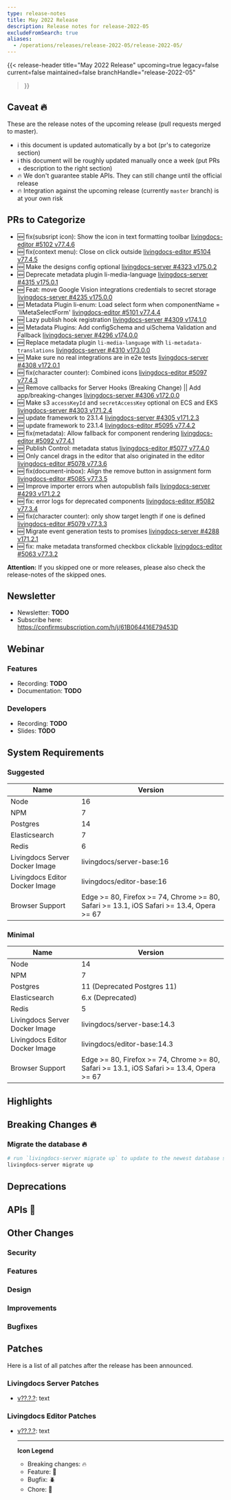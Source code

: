 ```yaml
---
type: release-notes
title: May 2022 Release
description: Release notes for release-2022-05
excludeFromSearch: true
aliases:
  - /operations/releases/release-2022-05/release-2022-05/
---
```


{{< release-header
  title="May 2022 Release"
  upcoming=true
  legacy=false
  current=false
  maintained=false
  branchHandle="release-2022-05"
>}}

## Caveat :fire:

These are the release notes of the upcoming release (pull requests merged to master).

- :information_source: this document is updated automatically by a bot (pr's to categorize section)
- :information_source: this document will be roughly updated manually once a week (put PRs + description to the right section)
- :fire: We don't guarantee stable APIs. They can still change until the official release
- :fire: Integration against the upcoming release (currently `master` branch) is at your own risk

## PRs to Categorize
* :new: fix(subsript icon): Show the icon in text formatting toolbar [livingdocs-editor #5102 v77.4.6](https://github.com/livingdocsIO/livingdocs-editor/pull/5102)
* :new: fix(context menu): Close on click outside [livingdocs-editor #5104 v77.4.5](https://github.com/livingdocsIO/livingdocs-editor/pull/5104)
* :new: Make the designs config optional [livingdocs-server #4323 v175.0.2](https://github.com/livingdocsIO/livingdocs-server/pull/4323)
* :new: Deprecate metadata plugin li-media-language [livingdocs-server #4315 v175.0.1](https://github.com/livingdocsIO/livingdocs-server/pull/4315)
* :new: Feat: move Google Vision integrations credentials to secret storage [livingdocs-server #4235 v175.0.0](https://github.com/livingdocsIO/livingdocs-server/pull/4235)
* :new: Metadata Plugin li-enum: Load select form when componentName = 'liMetaSelectForm' [livingdocs-editor #5101 v77.4.4](https://github.com/livingdocsIO/livingdocs-editor/pull/5101)
* :new: Lazy publish hook registration [livingdocs-server #4309 v174.1.0](https://github.com/livingdocsIO/livingdocs-server/pull/4309)
* :new: Metadata Plugins: Add configSchema and uiSchema Validation and Fallback [livingdocs-server #4296 v174.0.0](https://github.com/livingdocsIO/livingdocs-server/pull/4296)
* :new: Replace metadata plugin `li-media-language` with `li-metadata-translations` [livingdocs-server #4310 v173.0.0](https://github.com/livingdocsIO/livingdocs-server/pull/4310)
* :new: Make sure no real integrations are in e2e tests [livingdocs-server #4308 v172.0.1](https://github.com/livingdocsIO/livingdocs-server/pull/4308)
* :new: fix(character counter): Combined icons [livingdocs-editor #5097 v77.4.3](https://github.com/livingdocsIO/livingdocs-editor/pull/5097)
* :new: Remove callbacks for Server Hooks (Breaking Change) || Add app/breaking-changes [livingdocs-server #4306 v172.0.0](https://github.com/livingdocsIO/livingdocs-server/pull/4306)
* :new: Make s3 `accessKeyId` and `secretAccessKey` optional on ECS and EKS [livingdocs-server #4303 v171.2.4](https://github.com/livingdocsIO/livingdocs-server/pull/4303)
* :new: update framework to 23.1.4 [livingdocs-server #4305 v171.2.3](https://github.com/livingdocsIO/livingdocs-server/pull/4305)
* :new: update framework to 23.1.4 [livingdocs-editor #5095 v77.4.2](https://github.com/livingdocsIO/livingdocs-editor/pull/5095)
* :new: fix(metadata): Allow fallback for component rendering [livingdocs-editor #5092 v77.4.1](https://github.com/livingdocsIO/livingdocs-editor/pull/5092)
* :new: Publish Control: metadata status [livingdocs-editor #5077 v77.4.0](https://github.com/livingdocsIO/livingdocs-editor/pull/5077)
* :new: Only cancel drags in the editor that also originated in the editor [livingdocs-editor #5078 v77.3.6](https://github.com/livingdocsIO/livingdocs-editor/pull/5078)
* :new: fix(document-inbox): Align the remove button in assignment form [livingdocs-editor #5085 v77.3.5](https://github.com/livingdocsIO/livingdocs-editor/pull/5085)
* :new: Improve importer errors when autopublish fails [livingdocs-server #4293 v171.2.2](https://github.com/livingdocsIO/livingdocs-server/pull/4293)
* :new: fix: error logs for deprecated components  [livingdocs-editor #5082 v77.3.4](https://github.com/livingdocsIO/livingdocs-editor/pull/5082)
* :new: fix(character counter): only show target length if one is defined [livingdocs-editor #5079 v77.3.3](https://github.com/livingdocsIO/livingdocs-editor/pull/5079)
* :new: Migrate event generation tests to promises [livingdocs-server #4288 v171.2.1](https://github.com/livingdocsIO/livingdocs-server/pull/4288)
* :new: fix: make metadata transformed checkbox clickable [livingdocs-editor #5063 v77.3.2](https://github.com/livingdocsIO/livingdocs-editor/pull/5063)

**Attention:** If you skipped one or more releases, please also check the release-notes of the skipped ones.

## Newsletter

* Newsletter: **TODO**
* Subscribe here: https://confirmsubscription.com/h/j/61B064416E79453D


## Webinar

### Features

* Recording: **TODO**
* Documentation: **TODO**

### Developers

* Recording: **TODO**
* Slides: **TODO**

## System Requirements

### Suggested
|Name|Version|
|-|-|
|Node|16|
|NPM|7|
|Postgres|14|
|Elasticsearch|7|
|Redis|6|
|Livingdocs Server Docker Image|livingdocs/server-base:16|
|Livingdocs Editor Docker Image|livingdocs/editor-base:16|
|Browser Support|Edge >= 80, Firefox >= 74, Chrome >= 80, Safari >= 13.1, iOS Safari >= 13.4, Opera >= 67|

### Minimal
|Name|Version|
|-|-|
|Node|14|
|NPM|7|
|Postgres|11 (Deprecated Postgres 11)|
|Elasticsearch|6.x (Deprecated)|
|Redis|5|
|Livingdocs Server Docker Image|livingdocs/server-base:14.3|
|Livingdocs Editor Docker Image|livingdocs/editor-base:14.3|
|Browser Support|Edge >= 80, Firefox >= 74, Chrome >= 80, Safari >= 13.1, iOS Safari >= 13.4, Opera >= 67|


## Highlights

## Breaking Changes :fire:

### Migrate the database :fire:

```sh
# run `livingdocs-server migrate up` to update to the newest database scheme
livingdocs-server migrate up
```

## Deprecations

## APIs :gift:

## Other Changes

### Security

### Features

### Design

### Improvements

### Bugfixes


## Patches

Here is a list of all patches after the release has been announced.

### Livingdocs Server Patches
- [v??.?.?](https://github.com/livingdocsIO/livingdocs-server/releases/tag/v??.?.?): text

### Livingdocs Editor Patches
- [v??.?.?](https://github.com/livingdocsIO/livingdocs-editor/releases/tag/v??.?.?): text

  ---
  **Icon Legend**
  * Breaking changes: :fire:
  * Feature: :gift:
  * Bugfix: :beetle:
  * Chore: :wrench:
